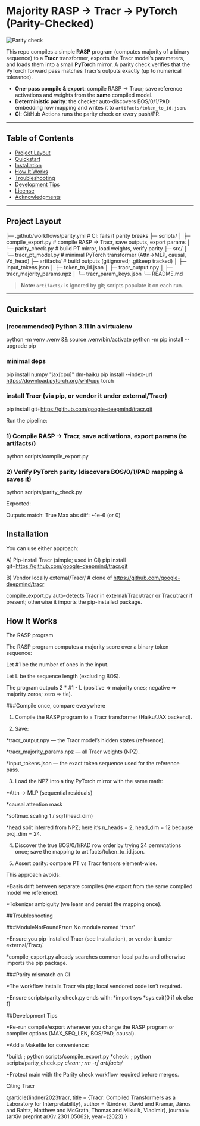 # Majority RASP → Tracr → PyTorch (Parity-Checked)

![Parity check](https://github.com/DhruvParashar246/Majority-RASP-Program/actions/workflows/parity.yml/badge.svg)

This repo compiles a simple **RASP** program (computes majority of a binary sequence) to a **Tracr** transformer, exports the Tracr model’s parameters, and loads them into a small **PyTorch** mirror. A parity check verifies that the PyTorch forward pass matches Tracr’s outputs exactly (up to numerical tolerance).

- **One-pass compile & export**: compile RASP → Tracr; save reference activations and weights from the **same** compiled model.
- **Deterministic parity**: the checker auto-discovers BOS/0/1/PAD embedding row mapping and writes it to `artifacts/token_to_id.json`.
- **CI**: GitHub Actions runs the parity check on every push/PR.

---

## Table of Contents
- [Project Layout](#project-layout)
- [Quickstart](#quickstart)
- [Installation](#installation)
- [How It Works](#how-it-works)
- [Troubleshooting](#troubleshooting)
- [Development Tips](#development-tips)
- [License](#license)
- [Acknowledgments](#acknowledgments)

---

## Project Layout

├─ .github/workflows/parity.yml # CI: fails if parity breaks
├─ scripts/
│ ├─ compile_export.py # compile RASP → Tracr, save outputs, export params
│ └─ parity_check.py # build PT mirror, load weights, verify parity
├─ src/
│ └─ tracr_pt_model.py # minimal PyTorch transformer (Attn→MLP, causal, √d_head)
├─ artifacts/ # build outputs (gitignored; .gitkeep tracked)
│ ├─ input_tokens.json
│ ├─ token_to_id.json
│ ├─ tracr_output.npy
│ ├─ tracr_majority_params.npz
│ └─ tracr_param_keys.json
└─ README.md


> **Note:** `artifacts/` is ignored by git; scripts populate it on each run.

---

## Quickstart

### (recommended) Python 3.11 in a virtualenv
python -m venv .venv && source .venv/bin/activate
python -m pip install --upgrade pip

### minimal deps
pip install numpy "jax[cpu]" dm-haiku
pip install --index-url https://download.pytorch.org/whl/cpu torch

### install Tracr (via pip, or vendor it under external/Tracr)
pip install git+https://github.com/google-deepmind/tracr.git


Run the pipeline:

### 1) Compile RASP → Tracr, save activations, export params (to artifacts/)
python scripts/compile_export.py

### 2) Verify PyTorch parity (discovers BOS/0/1/PAD mapping & saves it)
python scripts/parity_check.py

Expected:

Outputs match: True
Max abs diff: ~1e-6 (or 0)

## Installation

You can use either approach:

A) Pip-install Tracr (simple; used in CI)
pip install git+https://github.com/google-deepmind/tracr.git

B) Vendor locally
external/Tracr/         # clone of https://github.com/google-deepmind/tracr

compile_export.py auto-detects Tracr in external/Tracr/tracr or Tracr/tracr if present; otherwise it imports the pip-installed package.

## How It Works

The RASP program

The RASP program computes a majority score over a binary token sequence:

Let #1 be the number of ones in the input.

Let L be the sequence length (excluding BOS).

The program outputs 2 * #1 - L (positive ⇒ majority ones; negative ⇒ majority zeros; zero ⇒ tie).

###Compile once, compare everywhere

1. Compile the RASP program to a Tracr transformer (Haiku/JAX backend).

2. Save:

  *tracr_output.npy — the Tracr model’s hidden states (reference).

  *tracr_majority_params.npz — all Tracr weights (NPZ).

  *input_tokens.json — the exact token sequence used for the reference pass.

3. Load the NPZ into a tiny PyTorch mirror with the same math:

  *Attn → MLP (sequential residuals)

  *causal attention mask

  *softmax scaling 1 / sqrt(head_dim)

  *head split inferred from NPZ; here it’s n_heads = 2, head_dim = 12 because proj_dim = 24.

4. Discover the true BOS/0/1/PAD row order by trying 24 permutations once; save the mapping to artifacts/token_to_id.json.

5. Assert parity: compare PT vs Tracr tensors element-wise.

This approach avoids:

*Basis drift between separate compiles (we export from the same compiled model we reference).

*Tokenizer ambiguity (we learn and persist the mapping once).

##Troubleshooting

###ModuleNotFoundError: No module named 'tracr'

*Ensure you pip-installed Tracr (see Installation), or vendor it under external/Tracr/.

*compile_export.py already searches common local paths and otherwise imports the pip package.

###Parity mismatch on CI

*The workflow installs Tracr via pip; local vendored code isn’t required.

*Ensure scripts/parity_check.py ends with: 
  *import sys
  *sys.exit(0 if ok else 1)

##Development Tips

*Re-run compile/export whenever you change the RASP program or compiler options (MAX_SEQ_LEN, BOS/PAD, causal).

*Add a Makefile for convenience:

  *build:  ; python scripts/compile_export.py
  *check:  ; python scripts/parity_check.py
  *clean:  ; rm -rf artifacts/*

*Protect main with the Parity check workflow required before merges.

Citing Tracr

@article{lindner2023tracr,
  title = {Tracr: Compiled Transformers as a Laboratory for Interpretability},
  author = {Lindner, David and Kramár, János and Rahtz, Matthew and McGrath, Thomas and Mikulik, Vladimir},
  journal={arXiv preprint arXiv:2301.05062},
  year={2023}
}

